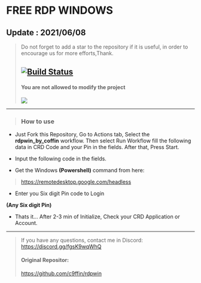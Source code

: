 # FREE RDP WINDOWS
## Update : 2021/06/08
> Do not forget to add a star to the repository if it is useful, in order to encourage us for more efforts,Thank.
> ## [![Build Status](https://travis-ci.org/joemccann/dillinger.svg?branch=master)](https://github.com/c9ffin/rdpwin/blob/main/.github/workflows/coffin.yml)
> #### You are not allowed to modify the project
> ![](https://github.com/c9ffin/rdpwin/blob/master/2021-06-08_121628.png)
***
> ### How to use 
* Just Fork this Repository, Go to Actions tab, Select the **rdpwin_by_coffin** workflow. Then select Run Workflow fill the following data in CRD Code and your Pin in the fields. After that, Press Start.

* Input the following code in the fields.

* Get the Windows **(Powershell)** command from here:

> https://remotedesktop.google.com/headless

* Enter you Six digit Pin code to Login

**(Any Six digit Pin)**

* Thats it... After 2-3 min of Initialize, Check your CRD Application or Account.
* ***
>  If you have any questions, contact me in Discord: https://discord.gg/fgsK9wqWhQ
>  #### Original Repositor:
>  https://github.com/c9ffin/rdpwin

